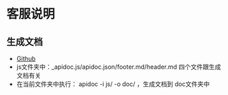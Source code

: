 
# 客服说明

## 生成文档

- [Github](https://github.com/apidoc/apidoc)
- js文件夹中：_apidoc.js/apidoc.json/footer.md/header.md 四个文件跟生成文档有关
- 在当前文件夹中执行： apidoc -i js/ -o doc/ ，生成文档到 doc文件夹中
